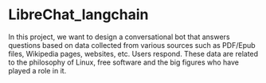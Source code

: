# LibreChat_langchain
In this project, we want to design a conversational bot that answers questions based on data collected from various sources such as PDF/Epub files, Wikipedia pages, websites, etc.  Users respond. These data are related to the philosophy of Linux, free software and the big figures who have played a role in it.
